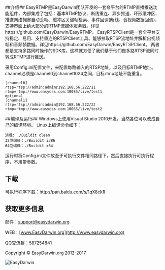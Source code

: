 ##介绍##
EasyRTMP是EasyDarwin团队开发的一套夸平台的RTMP直播推送功能组件，内部集成了包括：基本RTMP协议、断线重连、异步推送、环形缓冲区、推送网络拥塞自动丢帧、缓冲区关键帧检索、事件回调(断线、音视频数据回调)，支持市面上绝大部分的RTMP流媒体服务器。详见https://github.com/EasyDarwin/EasyRTMP。
EasyRTSPClient是一套全平台支持稳定、易用、支持重连的RTSPClient工具。能够拉取RTSP流地址并解析出视频帧和音频帧数据。详见https://github.com/EasyDarwin/EasyRTSPClient。
两者都是支持多路同时操作的SDK库，这样就方便了我们基于他们做多路RTSP流同时转成RTMP进行推送。

采用Config.ini配置文件，来配置每路输入的RTSP地址，以及目标RTMP地址。channel必须是channel0到channel1024之间，目标rtmp地址不能重复。

    [channel0]
	rtsp=rtsp://admin:admin@192.168.66.222/11
	rtmp=rtmp://www.easydss.com:10085/live/test1
	option=1
	[channel1]
	rtsp=rtsp://admin:admin@192.168.66.222/22
	rtmp=rtmp://www.easydss.com:10085/live/test2

##编译及运行##
Windows上使用Visual Studio 2010开发，当然各位可以改成自己的编译环境。
Linux上编译命令如下：

	清理:	./Buildit clean
	32位编译：./Buildit i386
	64位编译：./Buildit x64

运行时将Config.ini文件放至于可执行文件相同路径下，然后直接执行可执行程序，不用带参数。

## 下载 ##
可执行程序下载：http://pan.baidu.com/s/1qX8ck1I

## 获取更多信息 ##

邮件：[support@easydarwin.org](mailto:support@easydarwin.org) 

WEB：[www.EasyDarwin.org](http://www.easydarwin.org)

QQ交流群：[587254841](https://jq.qq.com/?_wv=1027&k=4ASE72a)

Copyright &copy; EasyDarwin.org 2012-2017

![EasyDarwin](http://www.easydarwin.org/skin/easydarwin/images/wx_qrcode.jpg)